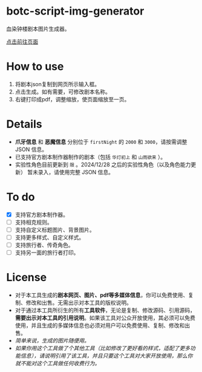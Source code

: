 # botc-script-img-generator

 血染钟楼剧本图片生成器。

 [点击前往页面](https://muki-nb.github.io/botc-script-img-generator/)

# How to use
 1. 将剧本json复制到网页所示输入框。
 2. 点击生成。如有需要，可修改剧本名称。
 3. 右键打印成pdf，调整缩放，使页面缩放至一页。

# Details
 - **爪牙信息** 和 **恶魔信息** 分别位于 `firstNight` 的 `2000` 和 `3000`，请按需调整 JSON 信息。
 - 已支持官方剧本制作器制作的剧本（包括 `华灯初上` 和 `山雨欲来` ）。
 - 实验性角色目前更新到 `限` 。2024/12/28 之后的实验性角色（以及角色能力更新） 暂未录入，请使用完整 JSON 信息。

# To do
 - [x] 支持官方剧本制作器。
 - [ ] 支持相克规则。
 - [ ] 支持自定义标题图片、背景图片。
 - [ ] 支持更多样式、自定义样式。
 - [ ] 支持旅行者、传奇角色。
 - [ ] 支持另一面的旅行者打印。

# License
 - 对于本工具生成的**剧本网页、图片、pdf等多媒体信息**，你可以免费使用、复制、修改和出售。无需出示对本工具的版权说明。
 - 对于通过本工具所衍生的所有**工具软件**，无论是复制、修改源码、引用源码，**需要出示对本工具的引用说明**。如果该工具对公众开放使用，其必须可以免费使用，并且生成的多媒体信息也必须对用户可以免费使用、复制、修改和出售。
 - *简单来说，生成的图片随便用。*
 - *如果你用这个工具做了个其他工具（比如修改了更好看的样式，适配了更多功能信息），请说明引用了该工具，并且只要这个工具对大家开放使用，那么你就不能对这个工具做任何收费行为。*